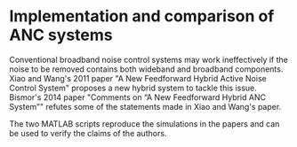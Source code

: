 # Implementation and comparison of ANC systems
Conventional broadband noise control systems may work ineffectively if the noise to be removed contains both wideband and broadband components. Xiao and Wang's 2011 paper "A New Feedforward Hybrid Active Noise Control System" proposes a new hybrid system to tackle this issue. Bismor's 2014 paper "Comments on “A New Feedforward Hybrid ANC System”" refutes some of the statements made in Xiao and Wang's paper.

The two MATLAB scripts reproduce the simulations in the papers and can be used to verify the claims of the authors.
